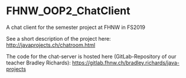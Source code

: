 # FHNW_OOP2_ChatClient
A chat client for the semester project at FHNW in FS2019


See a short description of the project here:
http://javaprojects.ch/chatroom.html

The code for the chat-server is hosted here (GitLab-Repository of our teacher Bradley Richards):
https://gitlab.fhnw.ch/bradley.richards/java-projects
